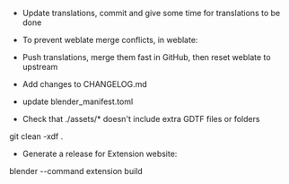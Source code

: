 * Update translations, commit and give some time for translations to be done
* To prevent weblate merge conflicts, in weblate:
* Push translations, merge them fast in GitHub, then reset weblate to upstream

* Add changes to CHANGELOG.md
* update blender_manifest.toml
* Check that ./assets/* doesn't include extra GDTF files or folders

git clean -xdf .

* Generate a release for Extension website:

blender --command extension build


